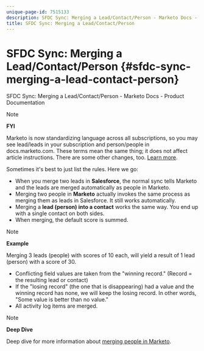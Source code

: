 ```yaml
---
unique-page-id: 7515133
description: SFDC Sync: Merging a Lead/Contact/Person - Marketo Docs - Product Documentation
title: SFDC Sync: Merging a Lead/Contact/Person
---
```


# SFDC Sync: Merging a Lead/Contact/Person {#sfdc-sync-merging-a-lead-contact-person}

SFDC Sync: Merging a Lead/Contact/Person - Marketo Docs - Product Documentation

>[!NOTE]
>
>**FYI**
>
>Marketo is now standardizing language across all subscriptions, so you may see lead/leads in your subscription and person/people in docs.marketo.com. These terms mean the same thing; it does not affect article instructions. There are some other changes, too. [Learn more](http://docs.marketo.com/display/DOCS/Updates+to+Marketo+Terminology).

Sometimes it's best to just list the rules. Here we go:

* When you merge two leads in **Salesforce**, the normal sync tells Marketo and the leads are merged automatically as people in Marketo.
* Merging two people in **Marketo** actually invokes the same process as merging them as leads in Salesforce. It still works automatically.
* Merging a **lead (person) into a contact** works the same way. You end up with a single contact on both sides.
* When merging, the default score is summed.

>[!NOTE]
>
>**Example**
>
>Merging 3 leads (people) with scores of 10 each, will yield a result of 1 lead (person) with a score of 30.

* Conflicting field values are taken from the "winning record." (Record = the resulting lead or contact)
* If the "losing record" (the one that is disappearing) had a value and the winning record has none, we will keep the losing record. In other words, "Some value is better than no value."
* All activity log items are merged.

>[!NOTE]
>
>**Deep Dive**
>
>Deep dive for more information about [merging people in Marketo](../../../../product-docs/core-marketo-concepts/smart-lists-and-static-lists/managing-people-in-smart-lists/find-and-merge-duplicate-people.md).

